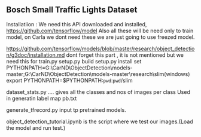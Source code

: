 ## Bosch Small Traffic Lights Dataset

Installatiion :
We need this API downloaded and installed, https://github.com/tensorflow/model
Also all these will be need only to train model, on Carla we dont need these we are just going to use freezed model.

https://github.com/tensorflow/models/blob/master/research/object_detection/g3doc/installation.md
dont forget this part , it is not mentioned but we need this for train.py
setup.py build
setup.py install
set PYTHONPATH=G:\CarND\ObjectDetection\models-master;G:\CarND\ObjectDetection\models-master\research\slim(windows)
export PYTHONPATH=$PYTHONPATH:`pwd`:`pwd`/slim

dataset_stats.py .... gives all the classes and nos of images per class
Used in generatin label map pb.txt

generate_tfrecord.py input tp pretrained models.

object_detection_tutorial.ipynb is the script where we test our images.(Load the model and run test.)



